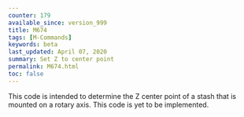 ```yaml
---
counter: 179
available_since: version_999
title: M674
tags: [M-Commands] 
keywords: beta 
last_updated: April 07, 2020 
summary: Set Z to center point 
permalink: M674.html
toc: false 
---
```



This code is intended to determine the Z center point of a stash that is mounted on a rotary axis. This code is yet to be implemented.

